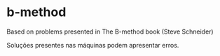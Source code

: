 # b-method
Based on problems presented in The B-method book (Steve Schneider)

Soluções presentes nas máquinas podem apresentar erros. 

